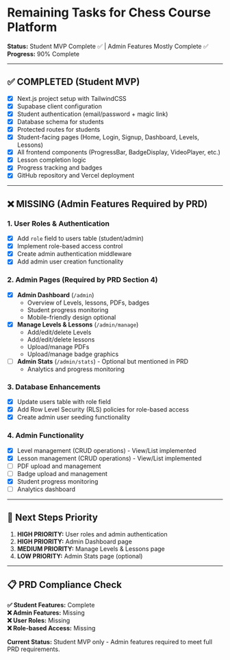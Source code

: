 # Remaining Tasks for Chess Course Platform
**Status:** Student MVP Complete ✅ | Admin Features Mostly Complete ✅  
**Progress:** 90% Complete

---

## ✅ COMPLETED (Student MVP)
- [x] Next.js project setup with TailwindCSS
- [x] Supabase client configuration
- [x] Student authentication (email/password + magic link)
- [x] Database schema for students
- [x] Protected routes for students
- [x] Student-facing pages (Home, Login, Signup, Dashboard, Levels, Lessons)
- [x] All frontend components (ProgressBar, BadgeDisplay, VideoPlayer, etc.)
- [x] Lesson completion logic
- [x] Progress tracking and badges
- [x] GitHub repository and Vercel deployment

---

## ❌ MISSING (Admin Features Required by PRD)

### 1. User Roles & Authentication
- [x] Add `role` field to users table (student/admin)
- [x] Implement role-based access control
- [x] Create admin authentication middleware
- [x] Add admin user creation functionality

### 2. Admin Pages (Required by PRD Section 4)
- [x] **Admin Dashboard** (`/admin`)
  - Overview of Levels, lessons, PDFs, badges
  - Student progress monitoring
  - Mobile-friendly design optional
- [x] **Manage Levels & Lessons** (`/admin/manage`)
  - Add/edit/delete Levels
  - Add/edit/delete lessons
  - Upload/manage PDFs
  - Upload/manage badge graphics
- [ ] **Admin Stats** (`/admin/stats`) - Optional but mentioned in PRD
  - Analytics and progress monitoring

### 3. Database Enhancements
- [x] Update users table with role field
- [x] Add Row Level Security (RLS) policies for role-based access
- [x] Create admin user seeding functionality

### 4. Admin Functionality
- [x] Level management (CRUD operations) - View/List implemented
- [x] Lesson management (CRUD operations) - View/List implemented
- [ ] PDF upload and management
- [ ] Badge upload and management
- [x] Student progress monitoring
- [ ] Analytics dashboard

---

## 🎯 Next Steps Priority

1. **HIGH PRIORITY:** User roles and admin authentication
2. **HIGH PRIORITY:** Admin Dashboard page
3. **MEDIUM PRIORITY:** Manage Levels & Lessons page
4. **LOW PRIORITY:** Admin Stats page (optional)

---

## 📋 PRD Compliance Check

**✅ Student Features:** Complete  
**❌ Admin Features:** Missing  
**❌ User Roles:** Missing  
**❌ Role-based Access:** Missing  

**Current Status:** Student MVP only - Admin features required to meet full PRD requirements.